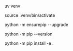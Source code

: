 uv venv

source .venv/bin/activate

python -m ensurepip --upgrade

python -m pip --version

python -m pip install -e .